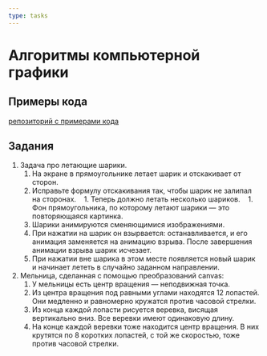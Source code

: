 ```yaml
---
type: tasks
---
```


# Алгоритмы компьютерной графики

## Примеры кода

[репозиторий с примерами кода](https://bitbucket.org/iposov/iposov-programming/src/default/ComputerGraphicsCourse)

## Задания

1. Задача про летающие шарики.
    1. На экране в прямоугольнике летает шарик и отскакивает от сторон.
    1. Исправьте формулу отскакивания так, чтобы шарик не залипал на сторонах.
    1. Теперь должно летать несколько шариков.
    1. Фон прямоугольника, по которому летают шарики — это повторяющаяся картинка.
    1. Шарики анимируются сменяющимися изображениями.
    1. При нажатии на шарик он взырвается: останавливается, и его анимация заменяется на анимацию взрыва.
       После завершения анимации взрыва шарик исчезает.
    1. При нажатии вне шарика в этом месте появляется новый шарик и начинает лететь в случайно заданном направлении.
1. Мельница, сделанная с помощью преобразований canvas:
    1. У мельницы есть центр вращения — неподвижная точка.
    1. Из центра вращения под равными углами находятся 12 лопастей. Они медленно и равномерно кружатся против часовой стрелки.
    1. Из конца каждой лопасти рисуется веревка, висящая вертикально вниз. Все веревки имеют одинаковую длину.
    1. На конце каждой веревки тоже находится центр вращения. В них крутятся по 8 коротких лопастей,
       с той же скоростью, тоже против часовой стрелки.
